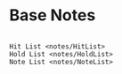 # Base Notes

```{toctree}

Hit List <notes/HitList>
Hold List <notes/HoldList>
Note List <notes/NoteList>
```

